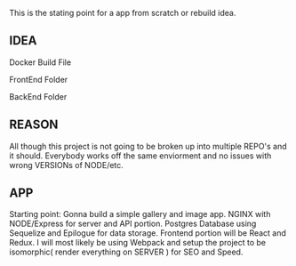 This is the stating point for a app from scratch or rebuild idea.

IDEA
-----

Docker Build File

FrontEnd Folder

BackEnd Folder

REASON
------

All though this project is not going to be broken up into multiple REPO's and it should. Everybody works off the same enviorment and no issues with wrong VERSIONs of NODE/etc.

APP
---

Starting point: Gonna build a simple gallery and image app. NGINX with NODE/Express for server and API portion. Postgres Database using Sequelize and Epilogue for data storage. Frontend portion will be React and Redux. I will most likely be using Webpack and setup the project to be isomorphic( render everything on SERVER ) for SEO and Speed.